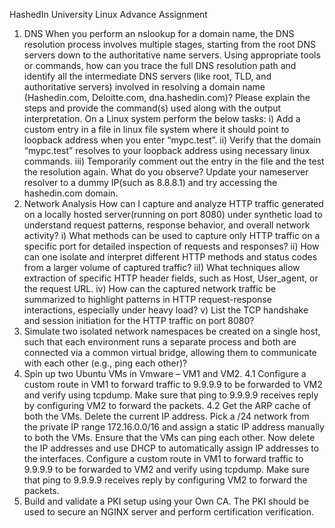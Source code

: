 HashedIn University Linux Advance Assignment 

1. DNS When you perform an nslookup for a domain name, the DNS resolution process involves multiple stages, starting from the root DNS servers down to the authoritative name servers. Using appropriate tools or commands, how can you trace the full DNS resolution path and identify all the intermediate DNS servers (like root, TLD, and authoritative servers) involved in resolving a domain name (Hashedin.com, Deloitte.com, dna.hashedin.com)? Please explain the steps and provide the command(s) used along with the output interpretation. On a Linux system perform the below tasks:
i) Add a custom entry in a file in linux file system where it should point to loopback address when you enter “mypc.test”.
ii) Verify that the domain “mypc.test” resolves to your loopback address using necessary linux commands.
iii) Temporarily comment out the entry in the file and the test the resolution again. What do you observe? Update your nameserver resolver to a dummy IP(such as 8.8.8.1) and try accessing the hashedin.com domain.
2. Network Analysis
How can I capture and analyze HTTP traffic generated on a locally hosted server(running on port 8080) under synthetic load to understand request patterns, response behavior, and overall network activity?
i) What methods can be used to capture only HTTP traffic on a specific port for detailed inspection of requests and responses?
ii) How can one isolate and interpret different HTTP methods and status codes from a larger volume of captured traffic?
iiI) What techniques allow extraction of specific HTTP header fields, such as Host, User_agent, or the request URL.
iv) How can the captured network traffic be summarized to highlight patterns in HTTP request-response interactions, especially under heavy load?
v) List the TCP handshake and session initiation for the HTTP traffic on port 8080?
3. Simulate two isolated network namespaces be created on a single host, such that each environment runs a separate process and both are connected via a common virtual bridge, allowing them to communicate with each other (e.g., ping each other)?
4. Spin up two Ubuntu VMs in Vmware – VM1 and VM2.
4.1 Configure a custom route in VM1 to forward traffic to 9.9.9.9 to be forwarded to VM2 and verify using tcpdump. Make sure that ping to 9.9.9.9 receives reply by configuring VM2 to forward the packets.
4.2 Get the ARP cache of both the VMs. Delete the current IP address. Pick a /24 network from the private IP range 172.16.0.0/16 and assign a static IP address manually to both the VMs. Ensure that the VMs can ping each other. Now delete the IP addresses and use DHCP to automatically assign IP addresses to the interfaces.
Configure a custom route in VM1 to forward traffic to 9.9.9.9 to be forwarded to VM2 and verify using tcpdump. Make sure that ping to 9.9.9.9 receives reply by configuring VM2 to forward the packets.
5. Build and validate a PKI setup using your Own CA. The PKI should be used to secure an NGINX server and perform certification verification.
